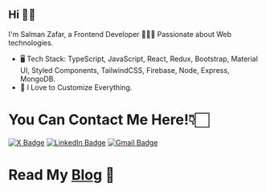 
## Hi 👋🏻
I'm Salman Zafar, a Frontend Developer 👨🏻‍💻 Passionate about Web technologies.

- 🖥 Tech Stack: TypeScript, JavaScript, React, Redux, Bootstrap, Material UI, Styled Components, TailwindCSS, Firebase, Node, Express, MongoDB.
- 👻 I Love to Customize Everything.


# You Can Contact Me Here!👇🏻
[![X Badge](https://img.shields.io/badge/-Salman18z-000000?style=flat-square&labelColor=000000&logo=x&logoColor=white)](https://twitter.com/Salman18z) 
[![LinkedIn Badge](https://img.shields.io/badge/-Salmanz18-0077b5?style=flat-square&labelColor=0077b5&logo=linkedin&logoColor=black)](https://www.linkedin.com/in/salmanz18/) 
[![Gmail Badge](https://img.shields.io/badge/-18salmanz@gmail.com-d14836?style=flat-square&labelColor=d14836&logo=gmail&logoColor=white)](mailto:18salmanz@gmail.com)

# Read My [Blog](https://salmanz18.github.io/my-blog/) 📖
